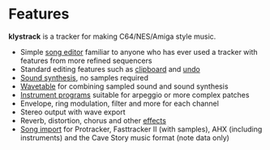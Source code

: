 # Features #

**klystrack** is a tracker for making C64/NES/Amiga style music.

  * Simple [song editor](PatternEditor.md) familiar to anyone who has ever used a tracker with features from more refined sequencers
  * Standard editing features such as [clipboard](Clipboard.md) and [undo](Undo.md)
  * [Sound synthesis](InstrumentEditor.md), no samples required
  * [Wavetable](Wavetable.md) for combining sampled sound and sound synthesis
  * [Instrument programs](InstrumentEditor#Instrument_program.md) suitable for arpeggio or more complex patches
  * Envelope, ring modulation, filter and more for each channel
  * Stereo output with wave export
  * Reverb, distortion, chorus and other [effects](Effects.md)
  * [Song import](ModuleImport.md) for Protracker, Fasttracker II (with samples), AHX (including instruments) and the Cave Story music format (note data only)